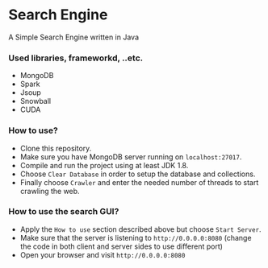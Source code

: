 # Search Engine
A Simple Search Engine written in Java

### Used libraries, frameworkd, ..etc.
- MongoDB
- Spark
- Jsoup
- Snowball
- CUDA

### How to use?
- Clone this repository.
- Make sure you have MongoDB server running on `localhost:27017`.
- Compile and run the project using at least JDK 1.8.
- Choose `Clear Database` in order to setup the database and collections.
- Finally choose `Crawler` and enter the needed number of threads to start crawling the web.

### How to use the search GUI?
- Apply the `How to use` section described above but choose `Start Server`.
- Make sure that the server is listening to `http://0.0.0.0:8080` (change the code in both client and server sides to use different port)
- Open your browser and visit `http://0.0.0.0:8080`

